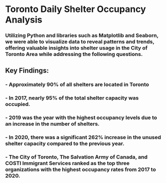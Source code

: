 # Toronto Daily Shelter Occupancy Analysis

### Utilizing Python and libraries such as Matplotlib and Seaborn, we were able to visualize data to reveal patterns and trends, offering valuable insights into shelter usage in the City of Toronto Area while addressing the following questions.
## Key Findings:
### - Approximately 90% of all shelters are located in Toronto
### - In 2017, nearly 95% of the total shelter capacity was occupied.
### - 2019 was the year with the highest occupancy levels due to an increase in the number of shelters.
### - In 2020, there was a significant 262% increase in the unused shelter capacity compared to the previous year.
### - The City of Toronto, The Salvation Army of Canada, and COSTI Immigrant Services ranked as the top three organizations with the highest occupancy rates from 2017 to 2020.
